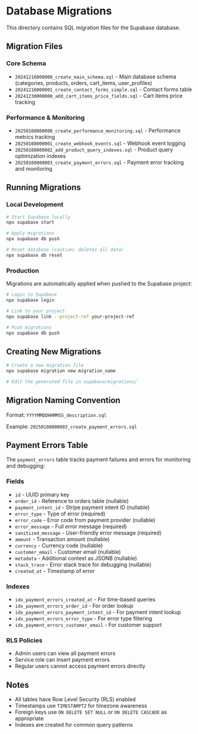 # Database Migrations

This directory contains SQL migration files for the Supabase database.

## Migration Files

### Core Schema
- `20241216000000_create_main_schema.sql` - Main database schema (categories, products, orders, cart_items, user_profiles)
- `20241216000001_create_contact_forms_simple.sql` - Contact forms table
- `20241230000000_add_cart_items_price_fields.sql` - Cart items price tracking

### Performance & Monitoring
- `20250108000000_create_performance_monitoring.sql` - Performance metrics tracking
- `20250108000001_create_webhook_events.sql` - Webhook event logging
- `20250108000002_add_product_query_indexes.sql` - Product query optimization indexes
- `20250108000003_create_payment_errors.sql` - Payment error tracking and monitoring

## Running Migrations

### Local Development
```bash
# Start Supabase locally
npx supabase start

# Apply migrations
npx supabase db push

# Reset database (caution: deletes all data)
npx supabase db reset
```

### Production
Migrations are automatically applied when pushed to the Supabase project:

```bash
# Login to Supabase
npx supabase login

# Link to your project
npx supabase link --project-ref your-project-ref

# Push migrations
npx supabase db push
```

## Creating New Migrations

```bash
# Create a new migration file
npx supabase migration new migration_name

# Edit the generated file in supabase/migrations/
```

## Migration Naming Convention

Format: `YYYYMMDDHHMMSS_description.sql`

Example: `20250108000003_create_payment_errors.sql`

## Payment Errors Table

The `payment_errors` table tracks payment failures and errors for monitoring and debugging:

### Fields
- `id` - UUID primary key
- `order_id` - Reference to orders table (nullable)
- `payment_intent_id` - Stripe payment intent ID (nullable)
- `error_type` - Type of error (required)
- `error_code` - Error code from payment provider (nullable)
- `error_message` - Full error message (required)
- `sanitized_message` - User-friendly error message (required)
- `amount` - Transaction amount (nullable)
- `currency` - Currency code (nullable)
- `customer_email` - Customer email (nullable)
- `metadata` - Additional context as JSONB (nullable)
- `stack_trace` - Error stack trace for debugging (nullable)
- `created_at` - Timestamp of error

### Indexes
- `idx_payment_errors_created_at` - For time-based queries
- `idx_payment_errors_order_id` - For order lookup
- `idx_payment_errors_payment_intent_id` - For payment intent lookup
- `idx_payment_errors_error_type` - For error type filtering
- `idx_payment_errors_customer_email` - For customer support

### RLS Policies
- Admin users can view all payment errors
- Service role can insert payment errors
- Regular users cannot access payment errors directly

## Notes

- All tables have Row Level Security (RLS) enabled
- Timestamps use `TIMESTAMPTZ` for timezone awareness
- Foreign keys use `ON DELETE SET NULL` or `ON DELETE CASCADE` as appropriate
- Indexes are created for common query patterns
